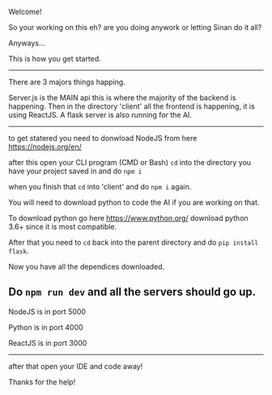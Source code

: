 Welcome!

So your working on this eh? are you doing anywork or letting Sinan do it all?

Anyways...

This is how you get started.

----------------------------------------------------------------------------------------------------------------------------------------
There are 3 majors things happing.

Server.js is the MAIN api this is where the majority of the backend is happening. Then in the directory 'client' all the frontend is happening, it is using ReactJS. A flask server is also running for the AI.

----------------------------------------------------------------------------------------------------------------------------------------

to get statered you need to donwload NodeJS from here https://nodejs.org/en/

after this open your CLI program (CMD or Bash) `cd` into the directory you have your project saved in and do `npm i`

when you finish that `cd` into 'client' and do `npm i` again.

You will need to download python to code the AI if you are working on that.

To download python go here https://www.python.org/ download python 3.6+ since it is most compatible. 

After that you need to `cd` back into the parent directory and do `pip install flask`.

Now you have all the dependices downloaded.

Do `npm run dev` and all the servers should go up.
---------------------------------------------------------------------------------------------------------------------------------------- 
 
 NodeJS is in port 5000
 
 Python is in port 4000
 
 ReactJS is in port 3000
 
---------------------------------------------------------------------------------------------------------------------------------------

after that open your IDE and code away!

Thanks for the help!
